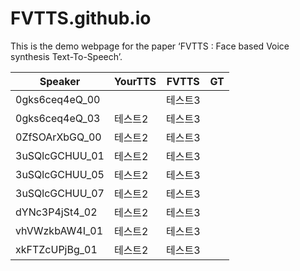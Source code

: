 # FVTTS.github.io

This is the demo webpage for the paper ‘FVTTS : Face based Voice synthesis Text-To-Speech’.

|Speaker|YourTTS|FVTTS|GT|
|------|---|---|---|
|0gks6ceq4eQ_00||테스트3|
|0gks6ceq4eQ_03|테스트2|테스트3|
|0ZfSOArXbGQ_00|테스트2|테스트3|
|3uSQlcGCHUU_01|테스트2|테스트3|
|3uSQlcGCHUU_05|테스트2|테스트3|
|3uSQlcGCHUU_07|테스트2|테스트3|
|dYNc3P4jSt4_02|테스트2|테스트3|
|vhVWzkbAW4I_01|테스트2|테스트3|
|xkFTZcUPjBg_01|테스트2|테스트3|





